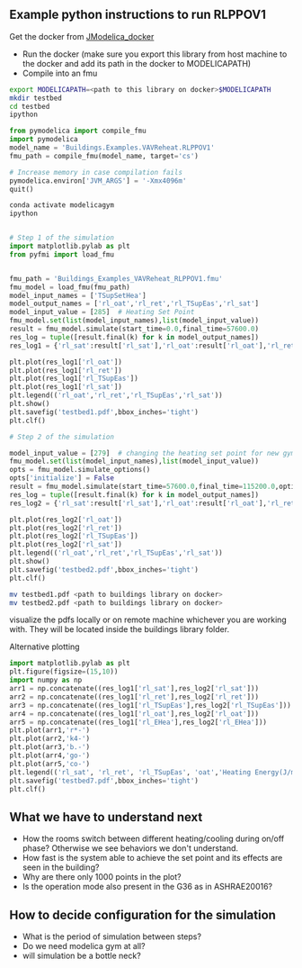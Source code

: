 ## Example python instructions to run RLPPOV1

Get the docker from [JModelica_docker](https://github.com/AvisekNaug/JModelica_docker)

* Run the docker (make sure you export this library from host machine to the docker and add its path in the docker to MODELICAPATH)
* Compile into an fmu

```bash
export MODELICAPATH=<path to this library on docker>$MODELICAPATH
mkdir testbed
cd testbed
ipython
```

```python
from pymodelica import compile_fmu
import pymodelica
model_name = 'Buildings.Examples.VAVReheat.RLPPOV1'
fmu_path = compile_fmu(model_name, target='cs')

# Increase memory in case compilation fails
pymodelica.environ['JVM_ARGS'] = '-Xmx4096m'
quit()
```

```bash
conda activate modelicagym
ipython
```

```python

# Step 1 of the simulation
import matplotlib.pylab as plt
from pyfmi import load_fmu


fmu_path = 'Buildings_Examples_VAVReheat_RLPPOV1.fmu'
fmu_model = load_fmu(fmu_path)
model_input_names = ['TSupSetHea']
model_output_names = ['rl_oat','rl_ret','rl_TSupEas','rl_sat']
model_input_value = [285]  # Heating Set Point
fmu_model.set(list(model_input_names),list(model_input_value))
result = fmu_model.simulate(start_time=0.0,final_time=57600.0)
res_log = tuple([result.final(k) for k in model_output_names])
res_log1 = {'rl_sat':result['rl_sat'],'rl_oat':result['rl_oat'],'rl_ret':result['rl_ret'],'rl_TSupEas':result['rl_TSupEas'],'rl_EHea':result['res.EHea']}

plt.plot(res_log1['rl_oat'])
plt.plot(res_log1['rl_ret'])
plt.plot(res_log1['rl_TSupEas'])
plt.plot(res_log1['rl_sat'])
plt.legend(('rl_oat','rl_ret','rl_TSupEas','rl_sat'))
plt.show()
plt.savefig('testbed1.pdf',bbox_inches='tight')
plt.clf()

# Step 2 of the simulation

model_input_value = [279]  # changing the heating set point for new gym step method of the Heating Set Point
fmu_model.set(list(model_input_names),list(model_input_value))
opts = fmu_model.simulate_options()
opts['initialize'] = False
result = fmu_model.simulate(start_time=57600.0,final_time=115200.0,options=opts)
res_log = tuple([result.final(k) for k in model_output_names])
res_log2 = {'rl_sat':result['rl_sat'],'rl_oat':result['rl_oat'],'rl_ret':result['rl_ret'],'rl_TSupEas':result['rl_TSupEas'],'rl_EHea':result['res.EHea']}

plt.plot(res_log2['rl_oat'])
plt.plot(res_log2['rl_ret'])
plt.plot(res_log2['rl_TSupEas'])
plt.plot(res_log2['rl_sat'])
plt.legend(('rl_oat','rl_ret','rl_TSupEas','rl_sat'))
plt.show()
plt.savefig('testbed2.pdf',bbox_inches='tight')
plt.clf()
```

```bash
mv testbed1.pdf <path to buildings library on docker>
mv testbed2.pdf <path to buildings library on docker>
```
visualize the pdfs locally or on remote machine whichever you are working with. They will be located inside the buildings library folder.

Alternative plotting
```python
import matplotlib.pylab as plt
plt.figure(figsize=(15,10))
import numpy as np
arr1 = np.concatenate((res_log1['rl_sat'],res_log2['rl_sat']))
arr2 = np.concatenate((res_log1['rl_ret'],res_log2['rl_ret']))
arr3 = np.concatenate((res_log1['rl_TSupEas'],res_log2['rl_TSupEas']))
arr4 = np.concatenate((res_log1['rl_oat'],res_log2['rl_oat']))
arr5 = np.concatenate((res_log1['rl_EHea'],res_log2['rl_EHea']))
plt.plot(arr1,'r*-')
plt.plot(arr2,'k4-')
plt.plot(arr3,'b.-')
plt.plot(arr4,'go-')
plt.plot(arr5,'co-')
plt.legend(('rl_sat', 'rl_ret', 'rl_TSupEas', 'oat','Heating Energy(J/m2)'))
plt.savefig('testbed7.pdf',bbox_inches='tight')
plt.clf()
```

## What we have to understand next
* How the rooms switch between different heating/cooling during on/off phase? Otherwise we see behaviors we don't understand.
* How fast is the system able to achieve the set point and its effects are seen in the building?
* Why are there only 1000 points in the plot?
* Is the operation mode also present in the G36 as in ASHRAE20016?

## How to decide configuration for the simulation
* What is the period of simulation between steps?
* Do we need modelica gym at all?
* will simulation be a bottle neck?